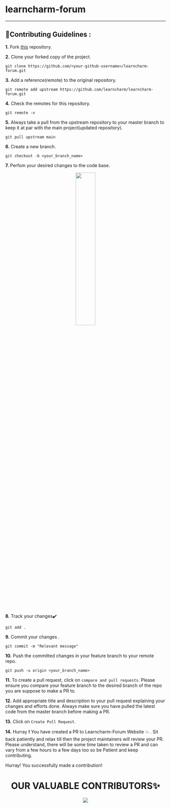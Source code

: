 # learncharm-forum

---

## 📌Contributing Guidelines :

**1.** Fork [this](https://github.com/learncharm/learncharm-quiz) repository.

**2.** Clone your forked copy of the project.

```
git clone https://github.com/<your-github-username>/learncharm-forum.git
```

**3.** Add a reference(remote) to the original repository.

```
git remote add upstream https://github.com/learncharm/learncharm-forum.git
```

**4.** Check the remotes for this repository.

```
git remote -v
```

**5.** Always take a pull from the upstream repository to your master branch to keep it at par with the main project(updated repository).

```
git pull upstream main
```

**6.** Create a new branch.

```
git checkout -b <your_branch_name>
```

**7.** Perfom your desired changes to the code base.

<p align="center"><img width=35% src="https://media.giphy.com/media/qgQUggAC3Pfv687qPC/giphy.gif"></p>

**8.** Track your changes:heavy_check_mark:

```
git add .
```

**9.** Commit your changes .

```
git commit -m "Relevant message"
```

**10.** Push the committed changes in your feature branch to your remote repo.

```
git push -u origin <your_branch_name>
```

**11.** To create a pull request, click on `compare and pull requests`. Please ensure you compare your feature branch to the desired branch of the repo you are suppose to make a PR to.

**12.** Add appropriate title and description to your pull request explaining your changes and efforts done. Always make sure you have pulled the latest code from the master branch before making a PR.

**13.** Click on `Create Pull Request`.

**14.** Hurray ❗ You have created a PR to Learncharm-Forum Website 💥 . Sit back patiently and relax till then the project maintainers will review your PR. Please understand, there will be some time taken to review a PR and can vary from a few hours to a few days too so be Patient and keep contributing.

Hurray! You successfully made a contribution!

<h1 align=center> OUR VALUABLE CONTRIBUTORS✨ </h1>
<p align="center">
<a href="https://github.com/learncharm/learncharm-forum/graphs/contributors">
  <img src="https://contrib.rocks/image?repo=learncharm/learncharm-forum" />
</a>

